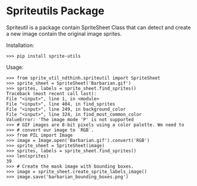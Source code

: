 # Spriteutils Package

Spriteutil is a package contain SpriteSheet Class that can detect and create a new image contain the original image sprites.


Installation:

```shell
>>> pip install sprite-utils
```

Usage:

```shell
>>> from sprite_util_ndthinh.spriteutil import SpriteSheet
>>> sprite_sheet = SpriteSheet('Barbarian.gif')
>>> sprites, labels = sprite_sheet.find_sprites()
Traceback (most recent call last):
File "<input>", line 1, in <module>
File "<input>", line 404, in find_sprites
File "<input>", line 249, in background_color
File "<input>", line 324, in find_most_common_color
ValueError: 'The image mode 'P' is not supported
>>> # GIF images are 8-bit pixels using a color palette. We need to
>>> # convert our image to `RGB`.
>>> from PIL import Image
>>> image = Image.open('Barbarian.gif').convert('RGB')
>>> sprite_sheet = SpriteSheet(image)
>>> sprites, labels = sprite_sheet.find_sprites()
>>> len(sprites)
39
>>> # Create the mask image with bounding boxes.
>>> image = sprite_sheet.create_sprite_labels_image()
>>> image.save('barbarian_bounding_boxes.png')
```

